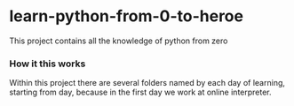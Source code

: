 # learn-python-from-0-to-heroe
This project contains all the knowledge of python from zero

### How it this works
Within this project there are several folders named by each day of learning, starting from day, because in the first day we work at online interpreter.


